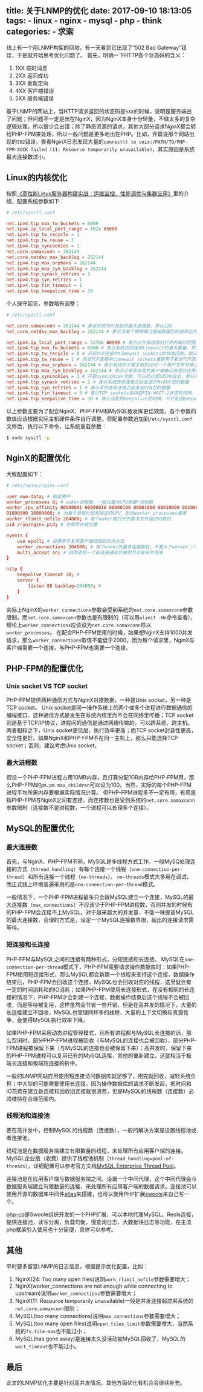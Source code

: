 title: 关于LNMP的优化
date: 2017-09-10 18:13:05
tags: 
    - linux
    - nginx
    - mysql
    - php
    - think
categories:
    - 求索
---

线上有一个用LNMP构架的网站，有一天看到它出现了“502 Bad Gateway”错误，于是就开始思考优化问题了。
首先，明确一下HTTP各个状态码的含义：
1. 1XX 临时消息
2. 2XX 返回成功
3. 3XX 重新定向
4. 4XX 客户端错误
5. 5XX 服务端错误

基于LNMP的网站上，当HTTP请求返回的状态码是`5XX`的时候，说明是服务端出了问题；但问题不一定是出在NginX，因为NginX本身十分轻量，不做太多的复杂逻辑处理，所以很少会出错；除了静态资源的请求，其他大部分请求NginX都会转给PHP-FPM来处理，所以一般问题是更多地出在PHP。比如，开篇说那个网站出现的`502`错误，查看NginX日志发现大量的`connect() to unix:/PATH/TO/PHP-FPM-SOCK failed (11: Resource temporarily unavailable)`，其实原因是系统最大连接数过小。

<!--more-->

## Linux的内核优化

按照[《高性能Linux服务器构建实战：运维监控、性能调优与集群应用》](https://book.douban.com/subject/7564094/)里的介绍，配置系统参数如下：

```conf
# /etc/sysctl.conf

net.ipv4.tcp_max_tw_buckets = 6000
net.ipv4.ip_local_port_range = 1024 65000
net.ipv4.tcp_tw_recycle = 1
net.ipv4.tcp_tw_reuse = 1
net.ipv4.tcp_syncookies = 1
net.core.somaxconn = 262144
net.core.netdev_max_backlog = 262144
net.ipv4.tcp_max_orphans = 262144
net.ipv4.tcp_max_syn_backlog = 262144
net.ipv4.tcp_synack_retries = 1
net.ipv4.tcp_syn_retries = 1
net.ipv4.tcp_fin_timeout = 1
net.ipv4.tcp_keepalive_time = 30

```

个人保守起见，参数略有调整：

```conf
# /etc/sysctl.conf

net.core.somaxconn = 262144 # 表示系统同时发起的最大连接数，默认128
net.core.netdev_max_backlog = 262144 # 表示当每个网络接口接收数据包的速率比内核处理这些包的速率快时，允许发送到队列的数据包的最大数目，默认1000

net.ipv4.ip_local_port_range = 32768 60999 # 表示允许系统随机打开的端口范围，默认32768 60999
net.ipv4.tcp_max_tw_buckets = 6000 # 表示系统同时保持timewait的最大数量，默认524288
net.ipv4.tcp_tw_recycle = 0 # 开启TCP连接中timewait sockets的快速回收，默认不开启
net.ipv4.tcp_tw_reuse = 1 # 开启TCP连接中timewait sockets重新用于新的TCP连接，默认不开启
net.ipv4.tcp_max_orphans = 262144 # 表示系统中不被关联到任何一个用户文件句柄上的TCP sockets的最大数目，可以防止简单的DoS攻击，默认262144
net.ipv4.tcp_max_syn_backlog = 262144 # 表示记录尚未收到客户端确认信息的连接请求的最大数目，默认128
net.ipv4.tcp_syncookies = 1 # 开启syncookies功能，可以防止部分SYN攻击，默认开启
net.ipv4.tcp_synack_retries = 1 # 表示系统放弃连接之前发送SYN+ACK包的数量
net.ipv4.tcp_syn_retries = 1 # 表示系统放弃连接之前发送SYN包的数量
net.ipv4.tcp_fin_timeout = 3 # 表示TCP sockets保持在FIN-WAIT-2状态的时间，默认60秒
net.ipv4.tcp_keepalive_time = 30 # 表示当启用keepalive的时候，TCP发送keepalive消息的频度，默认7200秒

```

以上参数主要为了配合NginX、PHP-FPM和MySQL致发挥更佳效能，各个参数的数值应该根据实际主机硬件条件自行调整。将配置参数追加到`/etc/sysctl.conf`文件后，执行以下命令，让系统重载参数：
```cmd
$ sudo sysctl -p
```

## NginX的配置优化

大致配置如下：

```conf
# /etc/nginx/nginx.conf

user www-data; # 指定用户
worker_processes 8; # woker进程数，一般设置为CPU核数*线程数
worker_cpu_affinity 00000001 00000010 00000100 00001000 00010000 00100000
01000000 10000000; # 为每个进程分配到指定的CPU，配合worker_processes使用
worker_rlimit_nofile 204800; # 每个woker能打开的最多文件描述符数目
pid /run/nginx.pid; # 进程号存放位置

events {
    use epoll; # 设置用于复用客户端线程的轮询方法
    worker_connections 204800; # 每个woker的最多连接数目，不要大于worker_rlimit_nofile
    multi_accept on; # 启用收到一个新连接通知后接受尽可能多的连接
}

http {
    keepalive_timeout 30; #
    server {
        listen 80 backlog=204800; #
    }
}

```

实际上NginX的`worker_connections`参数会受到系统的`net.core.somaxconn`参数限制，而`net.core.somaxconn`参数也是有限制的（可以用`ulimit -Hn`命令查看），理论上`worker_connections`应该设为`net.core.somaxconn`除以`worker_processes`。
在配合PHP-FPM使用的时候，如果想NginX支持1000并发请求，那么`worker_connections`取值不能低于2000，因为每个请求里，NginX与客户端需要一个连接，与PHP-FPM也需要一个连接。

## PHP-FPM的配置优化

### Unix socket VS TCP socket
PHP-FPM提供两种通信方式与NginX对接数据，一种是Unix socket，另一种是TCP socket。
Unix socket是同一操作系统上的两个或多个进程进行数据通信的编程接口，这种通信方式是发生在系统内核里而不会在网络里传播；TCP socket则是基于TCP/IP协议，进程间的通信是通过网络传输的，可以跨系统、跨主机。
两者相较之下，Unix socket更低层，执行效率更高；而TCP socket封装性更高，安全性更好。如果NginX和PHP-FPM不在同一主机上，那么只能选择TCP socket；否则，建议考虑Unix socket。

### 最大进程数

假设一个PHP-FPM进程占用10MB内存，且打算分配1GB内存给PHP-FPM用，那么PHP-FPM的`pm.pm.max_children`可以设为100。当然，实际的每个PHP-FPM进程平均所需内存要根据实际情况计算。
但PHP-FPM进程多不一定有用，有用是指PHP-FPM与NginX之间有连接，而连接数也是受到系统的`net.core.somaxconn`参数限制（连接数不是进程数，一个进程可以处理多个连接）。



## MySQL的配置优化

### 最大连接数

首先，与NginX、PHP-FPM不同，MySQL是多线程方式工作。一般MySQ处理连接的方式（`thread_handling`）有每个连接一个线程（`one-connection-per-thread`）和所有连接一个线程（`no-threads`）。
`no-threads`模式大多用在调试，而正式线上环境普遍采用的是`one-connection-per-thread`模式。

一般情况下，一个PHP-FPM进程最多只会跟MySQL建立一个连接，MySQL的最大连接数（`max_connections`）不应该少于PHP-FPM进程数，否则并发的时候有的PHP-FPM会连接不上MySQL。对于越来越大的并发量，不能一味提高MySQL的最大连接数，合理的方式是，设定一个MySQL连接数界限，超出的连接请求需等待。

### 短连接和长连接

PHP-FPM与MySQL之间的连接有两种形式，分短连接和长连接。 MySQL在`one-connection-per-thread`模式下，PHP-FPM需要请求操作数据库时：如果PHP-FPM使用短连接形式，那么MySQL都会新建一个线程来支持这个连接，数据操作结束后，PHP-FPM会回收这个连接，MySQL也会回收对应的线程，这里就会有一定的时间消耗和的IO消耗；如果PHP-FPM使用长连接形式，在没有相同的长连接的情况下，PHP-FPM才会新建一个连接，数据操作结束后这个线程不会被回收，而是等待被复用，这样虽然会节省一些开销，但是在高并发的情况下，大量的长连接建立不回收，MySQL也管理同样多的线程，大量的上下文切换和资源竞争，会使得MySQL执行效率下降。

如果PHP-FPM采用动态进程管理模式，且所有进程都与MySQL长连接的话，那么空闲时，部分PHP-FPM进程被回收（与MySQL的连接也会被回收），部分PHP-FPM进程被保留下来（与MySQL的连接也会被保留下来）；高并发时，保留下来的PHP-FPM进程可以复用已有的MySQL连接，其他的重新建立，这就相当于极端长连接和极端短连接的折中。

一般的LNMP网站应用使用短连接访问数据库就足够了，用完就回收，减轻系统负担；中大型的可能需要使用长连接，因为操作数据库的请求不断发起，把时间和IO花费在建立新连接和回收旧连接就很浪费，但是MySQL的线程数（连接数）必须维持在合理范围内。

### 线程池和连接池

要在高并发中，控制MySQL的线程数（连接数），一般的解决方案是设置线程池或者连接池。

线程池是在数据服务端建立有限数量的线程，来处理所有应用客户端的连接。MySQL企业版（收费）提供了线程池机制（`thread_handling=pool-of-threads`），详细配置可以参考官方文档[MySQL Enterprise Thread Pool](https://dev.mysql.com/doc/refman/5.7/en/thread-pool.html)。

连接池是在应用客户端与数据服务端之间，设置一个中间代理，这个中间代理会与数据服务端建立有限数量的连接，来处理所有应用客户端的数据请求。连接池可以使用开源的数据库中间件[atlas](https://github.com/Qihoo360/Atlas)来搭建，也可以使用PHP扩展[swoole](http://rango.swoole.com/archives/265)来自己写一个。

[php-cp](https://github.com/swoole/php-cp)是Swoole组织开发的一个PHP扩展，可以本地代理MySQL、Redis连接，提供连接池，读写分离，负载均衡，慢查询日志，大数据块日志等功能，在主流php框架引入使用也十分简便，具体可以参考[]()。

<!-- 假设有100台服务器，每台运行100个PHP-FPM进程；另有一台服务器上运行MySQL，所有PHP-FPM都会跟它对接数据。如果同时并发了10000个数据查询请求，100*100个PHP-FPM进程都被调用起来去访问MySQL，那么MySQL就需要生成10000个线程（MySQL基于线程来调度）来响应这些。 -->



## 其他


<!-- 1. 为什么有人会说PHP的长连接是鸡肋？因为NginX与PHP-FPM之间是短连接，NginX断开连接后，PHP-FPM进程会回收，除非PHP-FPM以静态模式运行（这样可以常驻内存），PHP-FPM进程回收后，其与MySQL的连接也会回收。即使PHP-FPM进程常驻内存，其与MySQL的连接长时间不活动，MySQL也会根据`wait_timeout`的时间限制来回收连接。另外PHP的长连接和短连接基本是一样的，只是短连接会自动回收，如果是短连接复用了长连接，那么这个长连接就会变成短连接，用完后自动回收。 -->

平时要多留意LNMP的日志信息，根据提示优化配置，比如：
1. NginX(24: Too many open files)说明`work_rlimit_nofile`参数需要增大；
2. NginX(worker_connections are not enough while connecting to upstream)说明`worker_connections`参数需要增大；
3. NginX(11: Resource temporarily unavailable)一般是并发连接超过来系统的`net.core.somaxconn`限制；
4. MySQL(too many connections)说明`max_connections`参数需要增大；
5. MySQL(too many open files)说明`open_files_limit`参数需要增大，当然系统的`fs.file-max`也不能过小；
6. MySQL(has gone away)是连接太久没活动被MySQL回收了，MySQL的`wait_timeout`也不能过小。

## 最后

此文的LNMP优化主要是针对高并发情况，其他方面优化有机会会继续补充。

<!-- // work_rlimit_nofile need rasing
2017/09/16 12:53:57 [alert] 30810#30810: *506 socket() failed (24: Too many open files) while connecting to upstream, client: 23.105.217.195, server: _, request: "GET /test.php HTTP/1.0", upstream: "fastcgi://127.0.0.1:9100", host: "66.112.214.155"


// worker_connections need rasing
2017/09/16 12:45:23 [alert] 10444#10444: *1788 768 worker_connections are not enough while connecting to upstream, client: 23.105.217.195, server: _, request: "GET /test.php HTTP/1.0", upstream: "fastcgi://127.0.0.1:9100", host: "66.112.214.155"

// time out
2017/09/17 00:06:25 [error] 12215#12215: *1900 recv() failed (104: Connection reset by peer) while reading response header from upstream, client: 23.105.217.195, server: _, request: "GET /test.php HTTP/1.0", upstream: "fastcgi://127.0.0.1:9100", host: "66.112.214.155"

// time out
2017/09/17 00:42:43 [error] 15366#15366: *5063 upstream timed out (110: Connection timed out) while reading response header from upstream, client: 23.105.217.195, server: _, request: "GET /test.php HTTP/1.0", upstream: "fastcgi://127.0.0.1:9100", host: "66.112.214.155"

// net.core.somaxconn  need rasing
2017/09/17 03:45:21 [error] 2332#2332: *914 connect() to unix:/run/php/php7.0-fpm.sock failed (11: Resource temporarily unavailable) while connecting to upstream, client: 23.105.217.195, server: _, request: "GET /test.php HTTP/1.0", upstream: "fastcgi://unix:/run/php/php7.0-fpm.sock:", host: "66.112.214.155" -->
